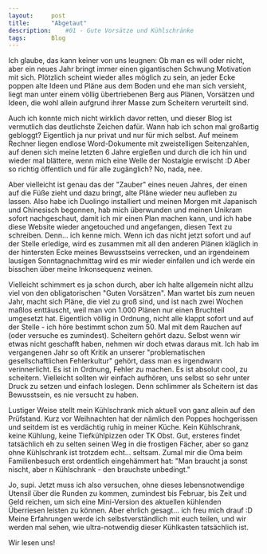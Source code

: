 ```yaml
---
layout:		post
title:		"Abgetaut"
description:	#01 - Gute Vorsätze und Kühlschränke
tags:		Blog
---
```




Ich glaube, das kann keiner von uns leugnen: Ob man es will oder nicht, aber ein neues Jahr bringt immer einen gigantischen Schwung Motivation mit sich. Plötzlich scheint wieder alles möglich zu sein, an jeder Ecke poppen alte Ideen und Pläne aus dem Boden und ehe man sich versieht, liegt man unter einem völlig übertriebenen Berg aus Plänen, Vorsätzen und Ideen, die wohl allein aufgrund ihrer Masse zum Scheitern verurteilt sind. 

Auch ich konnte mich nicht wirklich davor retten, und dieser Blog ist vermutlich das deutlichste Zeichen dafür. Wann hab ich schon mal großartig gebloggt? 
Eigentlich ja nur privat und nur für mich selbst. Auf meinem Rechner liegen endlose Word-Dokumente mit zweistelligen Seitenzahlen, auf denen sich meine letzten 6 Jahre ergießen und durch die ich hin und wieder mal blättere, wenn mich eine Welle der Nostalgie erwischt :D Aber so richtig öffentlich und für alle zugänglich? No, nada, nee. 

Aber vielleicht ist genau das der "Zauber" eines neuen Jahres, der einen auf die Füße zieht und dazu bringt, alte Pläne wieder neu aufleben zu lassen. Also habe ich Duolingo installiert und meinen Morgen mit Japanisch und Chinesisch begonnen, hab mich überwunden und meinen Unikram sofort nachgeschaut, damit ich mir einen Plan machen kann, und ich habe diese Website wieder angetouched und angefangen, diesen Text zu schreiben. Denn... ich kenne mich. Wenn ich das nicht jetzt sofort und auf der Stelle erledige, wird es zusammen mit all den anderen Plänen kläglich in der hintersten Ecke meines Bewusstseins verrecken, und an irgendeinem lausigen Sonntagnachmittag wird es mir wieder einfallen und ich werde ein bisschen über meine Inkonsequenz weinen.



Vielleicht schimmert es ja schon durch, aber ich halte allgemein nicht allzu viel von den obligatorischen "Guten Vorsätzen". Man wartet bis zum neuen Jahr, macht sich Pläne, die viel zu groß sind, und ist nach zwei Wochen maßlos enttäuscht, weil man von 1.000 Plänen nur einen Bruchteil umgesetzt hat. Eigentlich völlig in Ordnung, nicht alle klappt sofort und auf der Stelle - ich höre bestimmt schon zum 50. Mal mit dem Rauchen auf (oder versuche es zumindest). Scheitern gehört dazu. Selbst wenn wir etwas nicht geschafft haben, nehmen wir doch etwas daraus mit. Ich hab im vergangenen Jahr so oft Kritik an unserer "problematischen gesellschaftlichen Fehlerkultur" gehört, dass man es irgendwann verinnerlicht. Es ist in Ordnung, Fehler zu machen. Es ist absolut cool, zu scheitern. Vielleicht sollten wir einfach aufhören, uns selbst so sehr unter Druck zu setzen und einfach loslegen. Denn schlimmer als Scheitern ist das Bewusstsein, es nie versucht zu haben.



Lustiger Weise stellt mein Kühlschrank mich aktuell von ganz allein auf den Prüfstand. Kurz vor Weihnachten hat der nämlich den Poppes hochgerissen und seitdem ist es verdächtig ruhig in meiner Küche. Kein Kühlschrank, keine Kühlung, keine Tiefkühlpizzen oder TK Obst. Gut, ersteres findet tatsächlich eh zu selten seinen Weg in die frostigen Fächer, aber so ganz ohne Kühlschrank ist trotzdem echt... seltsam. Zumal mir die Oma beim Familienbesuch erst ordentlich eingehämmert hat: "Man braucht ja sonst nischt, aber n Kühlschrank - den brauchste unbedingt."

Jo, supi. Jetzt muss ich also versuchen, ohne dieses lebensnotwendige Utensil über die Runden zu kommen, zumindest bis Februar, bis Zeit und Geld reichen, um sich eine Mini-Version des aktuellen kühlenden Überriesen leisten zu können. Aber ehrlich gesagt... ich freu mich drauf :D Meine Erfahrungen werde ich selbstverständlich mit euch teilen, und wir werden mal sehen, wie ultra-notwendig dieser Kühlkasten tatsächlich ist.



Wir lesen uns!